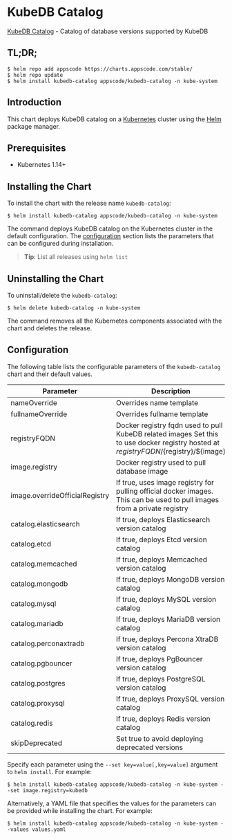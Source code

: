 # KubeDB Catalog

[KubeDB Catalog](https://github.com/kubedb) - Catalog of database versions supported by KubeDB

## TL;DR;

```console
$ helm repo add appscode https://charts.appscode.com/stable/
$ helm repo update
$ helm install kubedb-catalog appscode/kubedb-catalog -n kube-system
```

## Introduction

This chart deploys KubeDB catalog on a [Kubernetes](http://kubernetes.io) cluster using the [Helm](https://helm.sh) package manager.

## Prerequisites

- Kubernetes 1.14+

## Installing the Chart

To install the chart with the release name `kubedb-catalog`:

```console
$ helm install kubedb-catalog appscode/kubedb-catalog -n kube-system
```

The command deploys KubeDB catalog on the Kubernetes cluster in the default configuration. The [configuration](#configuration) section lists the parameters that can be configured during installation.

> **Tip**: List all releases using `helm list`

## Uninstalling the Chart

To uninstall/delete the `kubedb-catalog`:

```console
$ helm delete kubedb-catalog -n kube-system
```

The command removes all the Kubernetes components associated with the chart and deletes the release.

## Configuration

The following table lists the configurable parameters of the `kubedb-catalog` chart and their default values.

|           Parameter            |                                                              Description                                                               | Default  |
|--------------------------------|----------------------------------------------------------------------------------------------------------------------------------------|----------|
| nameOverride                   | Overrides name template                                                                                                                | `""`     |
| fullnameOverride               | Overrides fullname template                                                                                                            | `""`     |
| registryFQDN                   | Docker registry fqdn used to pull KubeDB related images Set this to use docker registry hosted at ${registryFQDN}/${registry}/${image} | `""`     |
| image.registry                 | Docker registry used to pull database image                                                                                            | `kubedb` |
| image.overrideOfficialRegistry | If true, uses image registry for pulling official docker images. This can be used to pull images from a private registry               | `false`  |
| catalog.elasticsearch          | If true, deploys Elasticsearch version catalog                                                                                         | `true`   |
| catalog.etcd                   | If true, deploys Etcd version catalog                                                                                                  | `true`   |
| catalog.memcached              | If true, deploys Memcached version catalog                                                                                             | `true`   |
| catalog.mongodb                | If true, deploys MongoDB version catalog                                                                                               | `true`   |
| catalog.mysql                  | If true, deploys MySQL version catalog                                                                                                 | `true`   |
| catalog.mariadb                | If true, deploys MariaDB version catalog                                                                                               | `true`   |
| catalog.perconaxtradb          | If true, deploys Percona XtraDB version catalog                                                                                        | `true`   |
| catalog.pgbouncer              | If true, deploys PgBouncer version catalog                                                                                             | `true`   |
| catalog.postgres               | If true, deploys PostgreSQL version catalog                                                                                            | `true`   |
| catalog.proxysql               | If true, deploys ProxySQL version catalog                                                                                              | `true`   |
| catalog.redis                  | If true, deploys Redis version catalog                                                                                                 | `true`   |
| skipDeprecated                 | Set true to avoid deploying deprecated versions                                                                                        | `true`   |


Specify each parameter using the `--set key=value[,key=value]` argument to `helm install`. For example:

```console
$ helm install kubedb-catalog appscode/kubedb-catalog -n kube-system --set image.registry=kubedb
```

Alternatively, a YAML file that specifies the values for the parameters can be provided while
installing the chart. For example:

```console
$ helm install kubedb-catalog appscode/kubedb-catalog -n kube-system --values values.yaml
```
